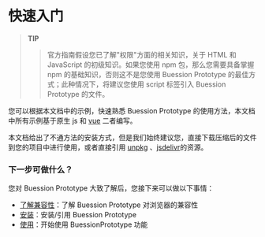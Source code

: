 # 快速入门


> **TIP**
>> 官方指南假设您已了解"权限"方面的相关知识，关于 HTML 和 JavaScript 的初级知识。如果您使用 npm 包，那么您需要具备掌握 npm 的基础知识，否则这不是您使用 Buession Prototype 的最佳方式；此种情况下，将建议您使用 script 标签引入 Buession Prototype 的文件。

您可以根据本文档中的示例，快速熟悉 Buession Prototype 的使用方法，本文档中所有示例基于原生 js 和 [vue](https://v3.cn.vuejs.org/) 二者编写。

本文档给出了不通方法的安装方式，但是我们始终建议您，直接下载压缩后的文件到您的项目中进行使用，或者直接引用 [unpkg](https://unpkg.com/@buession/prototype/) 、[jsdelivr](https://www.jsdelivr.com/package/npm/@buession/prototype)的资源。


### 下一步可做什么？
您对 Buession Prototype 大致了解后，您接下来可以做以下事情：
* [了解兼容性](/docs/requirement.html#支持环境)：了解 Buession Prototype 对浏览器的兼容性
* [安装](/docs/installation.html)：安装/引用 Buession Prototype
* [使用](/manual/)：开始使用 BuessionPrototype 功能